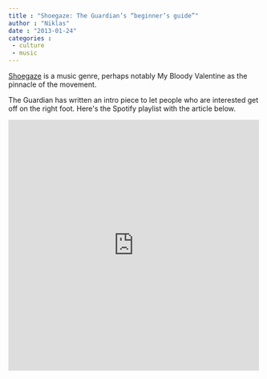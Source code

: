 ```yaml
---
title : "Shoegaze: The Guardian’s “beginner’s guide”"
author : "Niklas"
date : "2013-01-24"
categories : 
 - culture
 - music
---
```


[Shoegaze](http://en.wikipedia.org/wiki/Shoegazing) is a music genre, perhaps notably My Bloody Valentine as the pinnacle of the movement.

The Guardian has written an intro piece to let people who are interested get off on the right foot. Here's the Spotify playlist with the article below.

<iframe src="https://embed.spotify.com/?uri=spotify:user:pivic:playlist:69uQ70WOUzL23ijysRttx0" width="500" height="500" frameborder="0" allowtransparency="true"></iframe>

<script type="text/javascript">(function() {if (!window.CLIPBOARD || !window.CLIPBOARD.widgets) {var elem = document.createElement("script");elem.type = "text/javascript";elem.async = true;elem.src = "//clipboard.com/js/widgets.js";var s = document.getElementsByTagName("script")[0];s.parentNode.insertBefore(elem, s);}})();</script>
